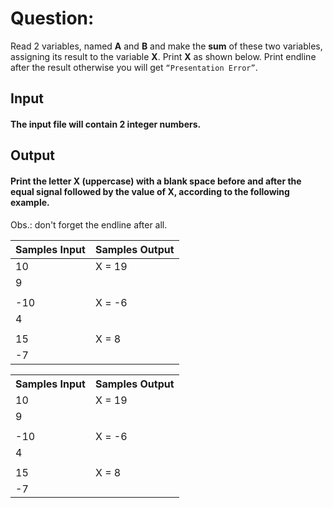 # Question:

Read 2 variables, named **A** and **B** and make the **sum** of these two variables, assigning its result to the variable **X**. Print **X** as shown below. Print endline after the result otherwise you will get `“Presentation Error”`.

## Input

#### The input file will contain **2** integer numbers.

## Output

#### Print the letter **X (uppercase)** with a blank space before and after the equal signal followed by the value of **X**, according to the following example.

Obs.: don't forget the endline after all.

| Samples Input | Samples Output |
| ------------- | -------------- |
| 10            | X = 19         |
| 9             |
|               |                |
| -10           | X = -6         |
| 4             |
|               |                |
| 15            | X = 8          |
| -7            |                |

<table >
    <tr>
        <th>Samples Input</th>
        <th>Samples Output</th>
    </tr><tr></tr>
    <tr>
        <td>10</td>
        <td>X = 19</td>
    </tr><tr></tr>
    <tr>
        <td>9</td>
        <td></td>
    </tr><tr></tr>
    <tr>
        <td></td>
        <td></td>
    </tr><tr></tr>
    <tr>
        <td>-10</td>
        <td>X = -6</td>
    </tr><tr></tr>
    <tr>
        <td>4</td>
        <td></td>
    </tr><tr></tr>
    <tr>
        <td></td>
        <td></td>
    </tr><tr></tr>
    <tr>
        <td>15</td>
        <td>X = 8</td>
    </tr><tr></tr>
    <tr>
        <td>-7</td>
        <td></td>
    </tr><tr></tr
</table>
